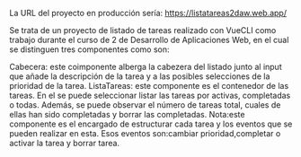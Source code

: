 La URL del proyecto en producción sería: https://listatareas2daw.web.app/


Se trata de un proyecto de listado de tareas realizado con VueCLI como trabajo durante el curso de 2 de Desarrollo de Aplicaciones Web, en el cual se distinguen tres componentes como son:

Cabecera: este coimponente alberga la cabezera del listado junto al input que añade la descripción de la tarea y a las posibles selecciones de la prioridad de la tarea.
ListaTareas: este componente es el contenedor de las tareas. En el se puede seleccionar listar las tareas por activas, completadas o todas. Además, se puede observar el número de tareas total, cuales de ellas han sido completadas y borrar las completadas.
Nota:este componente es el encargado de estructurar cada tarea y los eventos que se pueden realizar en esta. Esos eventos son:cambiar prioridad,completar o activar la tarea y borrar tarea.
